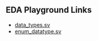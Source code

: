 ## EDA Playground Links

- [data_types.sv](https://edaplayground.com/x/BDEd)
- [enum_datatype.sv](https://edaplayground.com/x/ZC6X)
